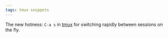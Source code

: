 ```yaml
---
tags: tmux snippets
---
```


The new hotness: `C-a s` in [tmux](/wiki/tmux) for switching rapidly between sessions on the fly.
